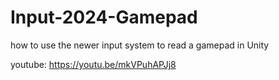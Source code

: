 # Input-2024-Gamepad
how to use the newer input system to read a gamepad in Unity


youtube: https://youtu.be/mkVPuhAPJj8

